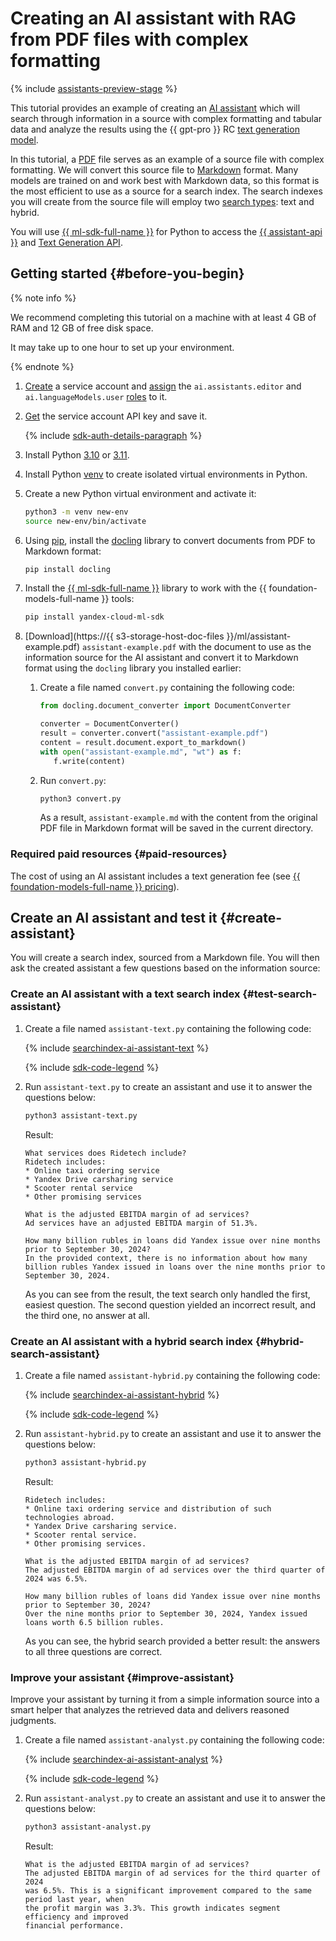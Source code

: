 # Creating an AI assistant with RAG from PDF files with complex formatting

{% include [assistants-preview-stage](../../_includes/ai-studio/assistants-preview-stage.md) %}

This tutorial provides an example of creating an [AI assistant](../../ai-studio/concepts/assistant/index.md) which will search through information in a source with complex formatting and tabular data and analyze the results using the {{ gpt-pro }} RC [text generation model](../../ai-studio/concepts/generation/models.md).

In this tutorial, a [PDF](https://en.wikipedia.org/wiki/PDF) file serves as an example of a source file with complex formatting. We will convert this source file to [Markdown](https://en.wikipedia.org/wiki/Markdown) format. Many models are trained on and work best with Markdown data, so this format is the most efficient to use as a source for a search index. The search indexes you will create from the source file will employ two [search types](../../ai-studio/concepts/assistant/search-index.md#search-types): text and hybrid.

You will use [{{ ml-sdk-full-name }}](../../ai-studio/sdk/index.md) for Python to access the [{{ assistant-api }}](../../ai-studio/assistants/api-ref/index.md) and [Text Generation API](../../ai-studio/text-generation/api-ref/index.md).


## Getting started {#before-you-begin}

{% note info %}

We recommend completing this tutorial on a machine with at least 4 GB of RAM and 12 GB of free disk space.

It may take up to one hour to set up your environment.

{% endnote %}

1. [Create](../../iam/operations/sa/create.md) a service account and [assign](../../iam/operations/sa/assign-role-for-sa.md) the `ai.assistants.editor` and `ai.languageModels.user` [roles](../../ai-studio/security/index.md#service-roles) to it.
1. [Get](../../iam/operations/authentication/manage-api-keys.md#create-api-key) the service account API key and save it.

    {% include [sdk-auth-details-paragraph](../../_includes/ai-studio/sdk-auth-details-paragraph.md) %}

1. Install Python [3.10](https://www.python.org/downloads/release/python-3100/) or [3.11](https://www.python.org/downloads/release/python-3110/).
1. Install Python [venv](https://docs.python.org/3/library/venv.html) to create isolated virtual environments in Python.
1. Create a new Python virtual environment and activate it:

    ```bash
    python3 -m venv new-env
    source new-env/bin/activate
    ```

1. Using [pip](https://pypi.org/project/pip/), install the [docling](https://github.com/DS4SD/docling) library to convert documents from PDF to Markdown format:

    ```bash
    pip install docling
    ```

1. Install the [{{ ml-sdk-full-name }}](https://github.com/yandex-cloud/yandex-cloud-ml-sdk) library to work with the {{ foundation-models-full-name }} tools:

    ```bash
    pip install yandex-cloud-ml-sdk
    ```

1. [Download](https://{{ s3-storage-host-doc-files }}/ml/assistant-example.pdf) `assistant-example.pdf` with the document to use as the information source for the AI assistant and convert it to Markdown format using the `docling` library you installed earlier:

    1. Create a file named `convert.py` containing the following code:

        ```python
        from docling.document_converter import DocumentConverter

        converter = DocumentConverter()
        result = converter.convert("assistant-example.pdf")
        content = result.document.export_to_markdown()
        with open("assistant-example.md", "wt") as f:
           f.write(content)
        ```

    1. Run `convert.py`:

        ```bash
        python3 convert.py
        ```

        As a result, `assistant-example.md` with the content from the original PDF file in Markdown format will be saved in the current directory.


### Required paid resources {#paid-resources}

The cost of using an AI assistant includes a text generation fee (see [{{ foundation-models-full-name }} pricing](../../ai-studio/pricing.md)).


## Create an AI assistant and test it {#create-assistant}

You will create a search index, sourced from a Markdown file. You will then ask the created assistant a few questions based on the information source:


### Create an AI assistant with a text search index {#test-search-assistant}

1. Create a file named `assistant-text.py` containing the following code:

    {% include [searchindex-ai-assistant-text](../../_includes/ai-studio/assistants/searchindex-ai-assistant-text.md) %}

    {% include [sdk-code-legend](../../_includes/ai-studio/assistants/sdk-code-legend.md) %}

1. Run `assistant-text.py` to create an assistant and use it to answer the questions below:

    ```bash
    python3 assistant-text.py
    ```

    Result:

    ```text
    What services does Ridetech include?
    Ridetech includes:
    * Online taxi ordering service
    * Yandex Drive carsharing service
    * Scooter rental service
    * Other promising services

    What is the adjusted EBITDA margin of ad services?
    Ad services have an adjusted EBITDA margin of 51.3%.

    How many billion rubles in loans did Yandex issue over nine months prior to September 30, 2024?
    In the provided context, there is no information about how many billion rubles Yandex issued in loans over the nine months prior to September 30, 2024.
    ```

    As you can see from the result, the text search only handled the first, easiest question. The second question yielded an incorrect result, and the third one, no answer at all.

### Create an AI assistant with a hybrid search index {#hybrid-search-assistant}

1. Create a file named `assistant-hybrid.py` containing the following code:

    {% include [searchindex-ai-assistant-hybrid](../../_includes/ai-studio/assistants/searchindex-ai-assistant-hybrid.md) %}

    {% include [sdk-code-legend](../../_includes/ai-studio/assistants/sdk-code-legend.md) %}

1. Run `assistant-hybrid.py` to create an assistant and use it to answer the questions below:

    ```bash
    python3 assistant-hybrid.py
    ```

    Result:

    ```text
    Ridetech includes:
    * Online taxi ordering service and distribution of such technologies abroad.
    * Yandex Drive carsharing service.
    * Scooter rental service.
    * Other promising services.

    What is the adjusted EBITDA margin of ad services?
    The adjusted EBITDA margin of ad services over the third quarter of 2024 was 6.5%.

    How many billion rubles of loans did Yandex issue over nine months prior to September 30, 2024?
    Over the nine months prior to September 30, 2024, Yandex issued loans worth 6.5 billion rubles.
    ```

    As you can see, the hybrid search provided a better result: the answers to all three questions are correct.


### Improve your assistant {#improve-assistant}

Improve your assistant by turning it from a simple information source into a smart helper that analyzes the retrieved data and delivers reasoned judgments.

1. Create a file named `assistant-analyst.py` containing the following code:

    {% include [searchindex-ai-assistant-analyst](../../_includes/ai-studio/assistants/searchindex-ai-assistant-analyst.md) %}

    {% include [sdk-code-legend](../../_includes/ai-studio/assistants/sdk-code-legend.md) %}

1. Run `assistant-analyst.py` to create an assistant and use it to answer the questions below:

    ```bash
    python3 assistant-analyst.py
    ```

    Result:

    ```text
    What is the adjusted EBITDA margin of ad services?
    The adjusted EBITDA margin of ad services for the third quarter of 2024
    was 6.5%. This is a significant improvement compared to the same period last year, when
    the profit margin was 3.3%. This growth indicates segment efficiency and improved
    financial performance.
    ```